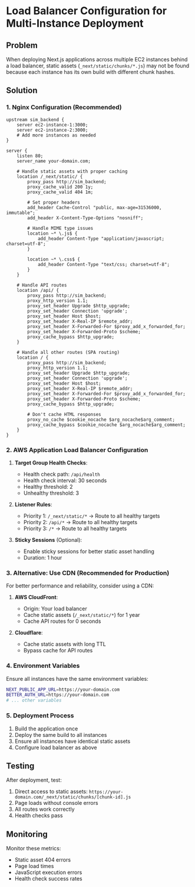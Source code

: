 # Load Balancer Configuration for Multi-Instance Deployment

## Problem
When deploying Next.js applications across multiple EC2 instances behind a load balancer, static assets (`_next/static/chunks/*.js`) may not be found because each instance has its own build with different chunk hashes.

## Solution

### 1. Nginx Configuration (Recommended)

```nginx
upstream sim_backend {
    server ec2-instance-1:3000;
    server ec2-instance-2:3000;
    # Add more instances as needed
}

server {
    listen 80;
    server_name your-domain.com;

    # Handle static assets with proper caching
    location /_next/static/ {
        proxy_pass http://sim_backend;
        proxy_cache_valid 200 1y;
        proxy_cache_valid 404 1m;
        
        # Set proper headers
        add_header Cache-Control "public, max-age=31536000, immutable";
        add_header X-Content-Type-Options "nosniff";
        
        # Handle MIME type issues
        location ~* \.js$ {
            add_header Content-Type "application/javascript; charset=utf-8";
        }
        
        location ~* \.css$ {
            add_header Content-Type "text/css; charset=utf-8";
        }
    }

    # Handle API routes
    location /api/ {
        proxy_pass http://sim_backend;
        proxy_http_version 1.1;
        proxy_set_header Upgrade $http_upgrade;
        proxy_set_header Connection 'upgrade';
        proxy_set_header Host $host;
        proxy_set_header X-Real-IP $remote_addr;
        proxy_set_header X-Forwarded-For $proxy_add_x_forwarded_for;
        proxy_set_header X-Forwarded-Proto $scheme;
        proxy_cache_bypass $http_upgrade;
    }

    # Handle all other routes (SPA routing)
    location / {
        proxy_pass http://sim_backend;
        proxy_http_version 1.1;
        proxy_set_header Upgrade $http_upgrade;
        proxy_set_header Connection 'upgrade';
        proxy_set_header Host $host;
        proxy_set_header X-Real-IP $remote_addr;
        proxy_set_header X-Forwarded-For $proxy_add_x_forwarded_for;
        proxy_set_header X-Forwarded-Proto $scheme;
        proxy_cache_bypass $http_upgrade;
        
        # Don't cache HTML responses
        proxy_no_cache $cookie_nocache $arg_nocache$arg_comment;
        proxy_cache_bypass $cookie_nocache $arg_nocache$arg_comment;
    }
}
```

### 2. AWS Application Load Balancer Configuration

1. **Target Group Health Checks**:
   - Health check path: `/api/health`
   - Health check interval: 30 seconds
   - Healthy threshold: 2
   - Unhealthy threshold: 3

2. **Listener Rules**:
   - Priority 1: `/_next/static/*` → Route to all healthy targets
   - Priority 2: `/api/*` → Route to all healthy targets  
   - Priority 3: `/*` → Route to all healthy targets

3. **Sticky Sessions** (Optional):
   - Enable sticky sessions for better static asset handling
   - Duration: 1 hour

### 3. Alternative: Use CDN (Recommended for Production)

For better performance and reliability, consider using a CDN:

1. **AWS CloudFront**:
   - Origin: Your load balancer
   - Cache static assets (`/_next/static/*`) for 1 year
   - Cache API routes for 0 seconds

2. **Cloudflare**:
   - Cache static assets with long TTL
   - Bypass cache for API routes

### 4. Environment Variables

Ensure all instances have the same environment variables:

```bash
NEXT_PUBLIC_APP_URL=https://your-domain.com
BETTER_AUTH_URL=https://your-domain.com
# ... other variables
```

### 5. Deployment Process

1. Build the application once
2. Deploy the same build to all instances
3. Ensure all instances have identical static assets
4. Configure load balancer as above

## Testing

After deployment, test:

1. Direct access to static assets: `https://your-domain.com/_next/static/chunks/[chunk-id].js`
2. Page loads without console errors
3. All routes work correctly
4. Health checks pass

## Monitoring

Monitor these metrics:
- Static asset 404 errors
- Page load times
- JavaScript execution errors
- Health check success rates
